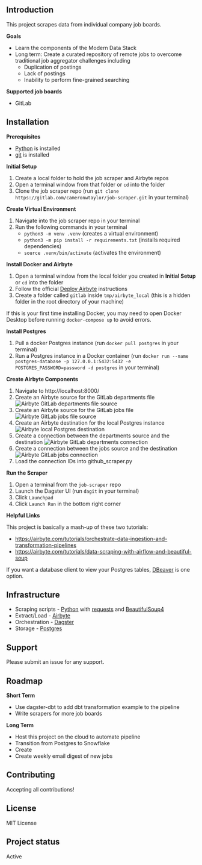 ## Introduction
This project scrapes data from individual company job boards. 

**Goals**
* Learn the components of the Modern Data Stack
* Long term: Create a curated repository of remote jobs to overcome traditional job aggregator challenges including
    * Duplication of postings
    * Lack of postings
    * Inability to perform fine-grained searching

**Supported job boards**
* GitLab

## Installation

**Prerequisites**
* [Python](https://www.python.org/downloads/) is installed
* [git](https://git-scm.com/book/en/v2/Getting-Started-Installing-Git) is installed

**Initial Setup**
1. Create a local folder to hold the job scraper and Airbyte repos
2. Open a terminal window from that folder or `cd` into the folder
3. Clone the job scraper repo (run `git clone https://gitlab.com/cameronwtaylor/job-scraper.git` in your terminal)

**Create Virtual Environment**
1. Navigate into the job scraper repo in your terminal
2. Run the following commands in your terminal
    * `python3 -m venv .venv` (creates a virtual environment)
    * `python3 -m pip install -r requirements.txt` (installs required dependencies)
    * `source .venv/bin/activate` (activates the environment)

**Install Docker and Airbyte**
1. Open a terminal window from the local folder you created in **Initial Setup** or `cd` into the folder
2. Follow the official [Deploy Airbyte](https://docs.airbyte.com/quickstart/deploy-airbyte) instructions
3. Create a folder called `gitlab` inside `tmp/airbyte_local` (this is a hidden folder in the root directory of your machine)

If this is your first time installing Docker, you may need to open Docker Desktop before running `docker-compose up` to avoid errors.

**Install Postgres**
1. Pull a docker Postgres instance (run `docker pull postgres` in your terminal)
2. Run a Postgres instance in a Docker container (run `docker run --name postgres-database -p 127.0.0.1:5432:5432 -e POSTGRES_PASSWORD=password -d postgres` in your terminal)

**Create Airbyte Components**
1. Navigate to http://localhost:8000/
2. Create an Airbyte source for the GitLab departments file
![Airbyte GitLab departments file source](/images/airbyte_gitlab_departments_source.png)
2. Create an Airbyte source for the GitLab jobs file
![Airbyte GitLab jobs file source](/images/airbyte_gitlab_jobs_source.png)
3. Create an Airbyte destination for the local Postgres instance
![Airbyte local Postgres destination](/images/airbyte_postgres_destination.png)
4. Create a connection between the departments source and the destination
![Airbyte GitLab departments connection](/images/airbyte_gitlab_departments_connection.png)
5. Create a connection between the jobs source and the destination
![Airbyte GitLab jobs connection](/images/airbyte_gitlab_jobs_connection.png)
6. Load the connection IDs into github_scraper.py

**Run the Scraper**
1. Open a terminal from the `job-scraper` repo
2. Launch the Dagster UI (run `dagit` in your terminal)
3. Click `Launchpad`
4. Click `Launch Run` in the bottom right corner

**Helpful Links**

This project is basically a mash-up of these two tutorials:
* https://airbyte.com/tutorials/orchestrate-data-ingestion-and-transformation-pipelines
* https://airbyte.com/tutorials/data-scraping-with-airflow-and-beautiful-soup

If you want a database client to view your Postgres tables, [DBeaver](https://dbeaver.io/download/) is one option.

## Infrastructure
* Scraping scripts - [Python](https://www.python.org/) with [requests](https://docs.python-requests.org/en/latest/) and [BeautifulSoup4](https://www.crummy.com/software/BeautifulSoup/bs4/doc/)
* Extract/Load - [Airbyte](https://airbyte.com/)
* Orchestration - [Dagster](https://dagster.io/)
* Storage - [Postgres](https://www.postgresql.org/)

## Support
Please submit an issue for any support. 

## Roadmap

**Short Term**
* Use dagster-dbt to add dbt transformation example to the pipeline
* Write scrapers for more job boards

**Long Term**
* Host this project on the cloud to automate pipeline
* Transition from Postgres to Snowflake
* Create 
* Create weekly email digest of new jobs

## Contributing
Accepting all contributions!

## License
MIT License

## Project status
Active
